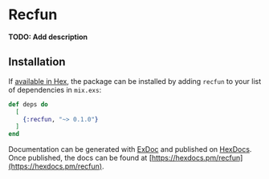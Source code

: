 # Recfun

**TODO: Add description**

## Installation

If [available in Hex](https://hex.pm/docs/publish), the package can be installed
by adding `recfun` to your list of dependencies in `mix.exs`:

```elixir
def deps do
  [
    {:recfun, "~> 0.1.0"}
  ]
end
```

Documentation can be generated with [ExDoc](https://github.com/elixir-lang/ex_doc)
and published on [HexDocs](https://hexdocs.pm). Once published, the docs can
be found at [https://hexdocs.pm/recfun](https://hexdocs.pm/recfun).

